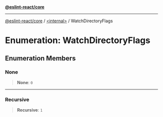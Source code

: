 [**@eslint-react/core**](../../README.md)

***

[@eslint-react/core](../../README.md) / [\<internal\>](../README.md) / WatchDirectoryFlags

# Enumeration: WatchDirectoryFlags

## Enumeration Members

### None

> **None**: `0`

***

### Recursive

> **Recursive**: `1`
